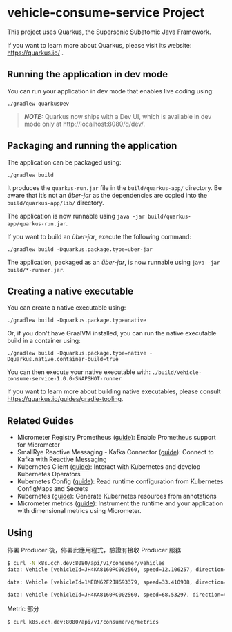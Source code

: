 # vehicle-consume-service Project

This project uses Quarkus, the Supersonic Subatomic Java Framework.

If you want to learn more about Quarkus, please visit its website: https://quarkus.io/ .

## Running the application in dev mode

You can run your application in dev mode that enables live coding using:
```shell script
./gradlew quarkusDev
```

> **_NOTE:_**  Quarkus now ships with a Dev UI, which is available in dev mode only at http://localhost:8080/q/dev/.

## Packaging and running the application

The application can be packaged using:
```shell script
./gradlew build
```
It produces the `quarkus-run.jar` file in the `build/quarkus-app/` directory.
Be aware that it’s not an _über-jar_ as the dependencies are copied into the `build/quarkus-app/lib/` directory.

The application is now runnable using `java -jar build/quarkus-app/quarkus-run.jar`.

If you want to build an _über-jar_, execute the following command:
```shell script
./gradlew build -Dquarkus.package.type=uber-jar
```

The application, packaged as an _über-jar_, is now runnable using `java -jar build/*-runner.jar`.

## Creating a native executable

You can create a native executable using: 
```shell script
./gradlew build -Dquarkus.package.type=native
```

Or, if you don't have GraalVM installed, you can run the native executable build in a container using: 
```shell script
./gradlew build -Dquarkus.package.type=native -Dquarkus.native.container-build=true
```

You can then execute your native executable with: `./build/vehicle-consume-service-1.0.0-SNAPSHOT-runner`

If you want to learn more about building native executables, please consult https://quarkus.io/guides/gradle-tooling.

## Related Guides

- Micrometer Registry Prometheus ([guide](https://quarkus.io/guides/micrometer)): Enable Prometheus support for Micrometer
- SmallRye Reactive Messaging - Kafka Connector ([guide](https://quarkus.io/guides/kafka-reactive-getting-started)): Connect to Kafka with Reactive Messaging
- Kubernetes Client ([guide](https://quarkus.io/guides/kubernetes-client)): Interact with Kubernetes and develop Kubernetes Operators
- Kubernetes Config ([guide](https://quarkus.io/guides/kubernetes-config)): Read runtime configuration from Kubernetes ConfigMaps and Secrets
- Kubernetes ([guide](https://quarkus.io/guides/kubernetes)): Generate Kubernetes resources from annotations
- Micrometer metrics ([guide](https://quarkus.io/guides/micrometer)): Instrument the runtime and your application with dimensional metrics using Micrometer.

## Using
佈署  Producer 後，佈署此應用程式，驗證有接收 Producer 服務
```bash
$ curl -N k8s.cch.dev:8080/api/v1/consumer/vehicles
data: Vehicle [vehicleId=JH4KA8160RC002560, speed=12.106257, direction=38.926830038194495, tachometer=2656.5057529328947, dynamical=45.440342, timestamp=Sat Feb 04 06:05:46 GMT 2023]

data: Vehicle [vehicleId=1MEBM62F2JH693379, speed=33.410908, direction=76.03508454296055, tachometer=2554.642966420204, dynamical=27.333454, timestamp=Sat Feb 04 06:05:47 GMT 2023]

data: Vehicle [vehicleId=JH4KA8160RC002560, speed=68.53297, direction=46.222067004172715, tachometer=1725.6985909956766, dynamical=44.207493, timestamp=Sat Feb 04 06:05:48 GMT 2023
```

Metric 部分

```bash
$ curl k8s.cch.dev:8080/api/v1/consumer/q/metrics
```